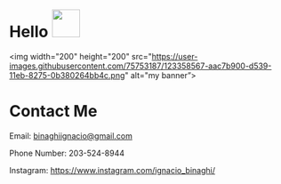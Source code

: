 # Hello <img src="https://raw.githubusercontent.com/MartinHeinz/MartinHeinz/master/wave.gif" height="50vh">

<p align="center"></p>

<img width="200" height="200" src="https://user-images.githubusercontent.com/75753187/123358567-aac7b900-d539-11eb-8275-0b380264bb4c.png" alt="my banner”>
                                                                                                                                               </p>

# Contact Me
Email: binaghiignacio@gmail.com

Phone Number: 203-524-8944

Instagram: https://www.instagram.com/ignacio_binaghi/

